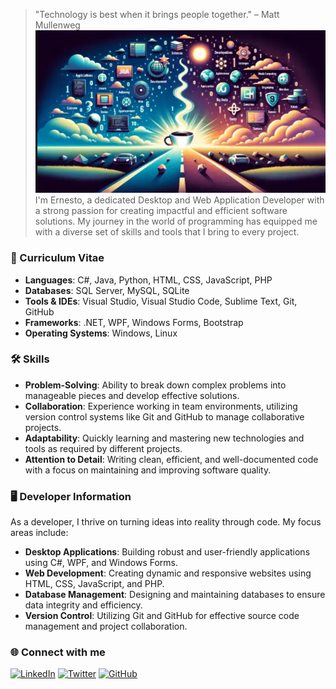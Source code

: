 > "Technology is best when it brings people together." – Matt Mullenweg
![Tecnologia](./tecnologia.png)
I'm Ernesto, a dedicated Desktop and Web Application Developer with a strong passion for creating impactful and efficient software solutions. My journey in the world of programming has equipped me with a diverse set of skills and tools that I bring to every project.

### 💼 Curriculum Vitae

- **Languages**: C#, Java, Python, HTML, CSS, JavaScript, PHP
- **Databases**: SQL Server, MySQL, SQLite
- **Tools & IDEs**: Visual Studio, Visual Studio Code, Sublime Text, Git, GitHub
- **Frameworks**: .NET, WPF, Windows Forms, Bootstrap
- **Operating Systems**: Windows, Linux

### 🛠️ Skills

- **Problem-Solving**: Ability to break down complex problems into manageable pieces and develop effective solutions.
- **Collaboration**: Experience working in team environments, utilizing version control systems like Git and GitHub to manage collaborative projects.
- **Adaptability**: Quickly learning and mastering new technologies and tools as required by different projects.
- **Attention to Detail**: Writing clean, efficient, and well-documented code with a focus on maintaining and improving software quality.

### 🖥️ Developer Information

As a developer, I thrive on turning ideas into reality through code. My focus areas include:

- **Desktop Applications**: Building robust and user-friendly applications using C#, WPF, and Windows Forms.
- **Web Development**: Creating dynamic and responsive websites using HTML, CSS, JavaScript, and PHP.
- **Database Management**: Designing and maintaining databases to ensure data integrity and efficiency.
- **Version Control**: Utilizing Git and GitHub for effective source code management and project collaboration.

### 🌐 Connect with me
[![LinkedIn](https://img.shields.io/badge/-LinkedIn-0077B5?style=flat&logo=linkedin&logoColor=white)](https://www.linkedin.com/in/tuusuario/)
[![Twitter](https://img.shields.io/badge/-Twitter-1DA1F2?style=flat&logo=twitter&logoColor=white)](https://twitter.com/tuusuario)
[![GitHub](https://img.shields.io/badge/-GitHub-181717?style=flat&logo=github&logoColor=white)](https://github.com/tuusuario)

